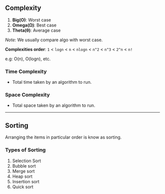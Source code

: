 ## Complexity
1. **Big(O)**: Worst case
2. **Omega(Ω)**: Best case
3. **Theta(θ)**: Average case

*Note:* We usually compare algo with worst case.

**Complexities order**: `1` < `logn` < `n` < `nlogn` < `n^2` < `n^3` < `2^n` < `n!`

e.g: O(n), O(logn), etc.

### Time Complexity 
- Total time taken by an algorithm to run.

### Space Complexity 
- Total space taken by an algorithm to run.

---

## Sorting
Arranging the items in particular order is know as sorting.

### Types of Sorting
1. Selection Sort
2. Bubble sort
3. Merge sort
4. Heap sort
5. Insertion sort
6. Quick sort
